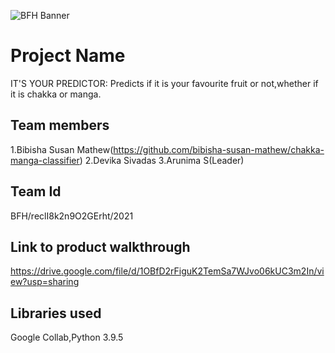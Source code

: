 ![BFH Banner](https://trello-attachments.s3.amazonaws.com/542e9c6316504d5797afbfb9/542e9c6316504d5797afbfc1/39dee8d993841943b5723510ce663233/Frame_19.png)
# Project Name
IT'S YOUR PREDICTOR:
Predicts if it is your favourite fruit or not,whether if it is chakka or manga.
## Team members
1.Bibisha Susan Mathew(https://github.com/bibisha-susan-mathew/chakka-manga-classifier)
2.Devika Sivadas
3.Arunima S(Leader)
## Team Id
BFH/reclI8k2n9O2GErht/2021
## Link to product walkthrough
https://drive.google.com/file/d/1OBfD2rFiguK2TemSa7WJvo06kUC3m2In/view?usp=sharing
## Libraries used
Google Collab,Python 3.9.5
